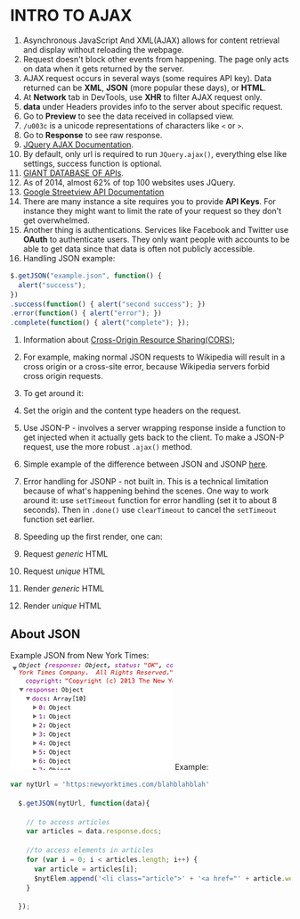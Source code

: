 # INTRO TO AJAX
1. Asynchronous JavaScript And XML(AJAX) allows for content retrieval and display without reloading the webpage.
1. Request doesn't block other events from happening. The page only acts on data when it gets returned by the server.
1. AJAX request occurs in several ways (some requires API key). Data returned can be **XML**, **JSON** (more popular these days), or **HTML**.  
1. At **Network** tab in DevTools, use **XHR** to filter AJAX request only.
1. **data** under Headers provides info to the server about specific request.
1. Go to **Preview** to see the data received in collapsed view.
1. `/u003c` is a unicode representations of characters like `<` or `>`.
1. Go to **Response** to see raw response.
1. [JQuery AJAX Documentation](http://api.jquery.com/jquery.ajax/).
1. By default, only url is required to run `JQuery.ajax()`, everything else like settings, success function is optional.
1. [GIANT DATABASE OF APIs](http://www.programmableweb.com/apis/directory).
1. As of 2014, almost 62% of top 100 websites uses JQuery.
1. [Google Streetview API Documentation](https://developers.google.com/maps/documentation/streetview/)
1. There are many instance a site requires you to provide **API Keys**. For instance they might want to limit the rate of your request so they don't get overwhelmed.
1. Another thing is authentications. Services like Facebook and Twitter use **OAuth** to authenticate users. They only want people with accounts to be able to get data since that data is often not publicly accessible.
1. Handling JSON example:
```JavaScript
$.getJSON("example.json", function() {
  alert("success");
})
.success(function() { alert("second success"); })
.error(function() { alert("error"); })
.complete(function() { alert("complete"); });
```
1. Information about [Cross-Origin Resource Sharing(CORS)](https://en.wikipedia.org/wiki/Cross-origin_resource_sharing);
1. For example, making normal JSON requests to Wikipedia will result in a cross origin or a cross-site error, because Wikipedia servers forbid cross origin requests.
1. To get around it:
  1. Set the origin and the content type headers on the request.
  1. Use JSON-P - involves a server wrapping response inside a function to get injected when it actually gets back to the client. To make a JSON-P request, use the more robust `.ajax()` method.

1. Simple example of the difference between JSON and JSONP [here](http://json-jsonp-tutorial.craic.com/index.html).
1. Error handling for JSONP - not built in. This is a technical limitation because of what's happening behind the scenes. One way to work around it: use `setTimeout` function for error handling (set it to about 8 seconds). Then in `.done()` use `clearTimeout` to cancel the `setTimeout` function set earlier.
1. Speeding up the first render, one can:
  1. Request _generic_ HTML
  2. Request _unique_ HTML
  3. Render _generic_ HTML
  4. Render _unique_ HTML

## About JSON
Example JSON from New York Times:
![New York Times JSON received from article search](img/nytimesJSON.png)
Example:
```JavaScript
var nytUrl = 'https:newyorktimes.com/blahblahblah'

  $.getJSON(nytUrl, function(data){

    // to access articles
    var articles = data.response.docs;

    //to access elements in articles
    for (var i = 0; i < articles.length; i++) {
      var article = articles[i];
      $nytElem.append('<li class="article">' + '<a href="' + article.web_url + '">' + article.headline.main +'</a>'+ '<p>' + article.snippet + '</p>' + '</li>');
    }

  });
```

